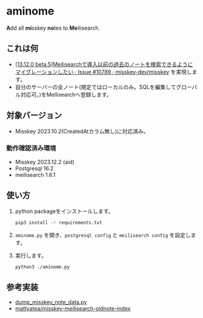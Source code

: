 # aminome

**A**dd all **mi**sskey **no**tes to **Me**ilisearch.

## これは何

- [[13.12.0 beta.5]Meilisearchで導入以前の過去のノートを検索できるようにマイグレーションしたい · Issue #10789 · misskey-dev/misskey](https://github.com/misskey-dev/misskey/issues/10789) を実現します。
- 自分のサーバーの全ノート(規定ではローカルのみ。SQLを編集してグローバル対応可。)をMeilisearchへ登録します。

## 対象バージョン

- Misskey 2023.10.2(CreatedAtカラム無し)に対応済み。

### 動作確認済み環境

- Misskey 2023.12.2 (aid)
- Postgresql 16.2
- meilisearch 1.6.1

## 使い方

1. python packageをインストールします。

    ```sh
    pip3 install -r requirements.txt
    ```

2. `aminome.py` を開き、`postgresql config` と `meilisearch config` を設定します。

3. 実行します。

    ```sh
    python3 ./aminome.py
    ```

## 参考実装

- [dump_misskey_note_data.py](https://gist.github.com/CyberRex0/d481c4c2be6dc47fee4b50cefadf2074)
- [mattyatea/misskey-meilisearch-oldnote-index](https://github.com/mattyatea/misskey-meilisearch-oldnote-index)
